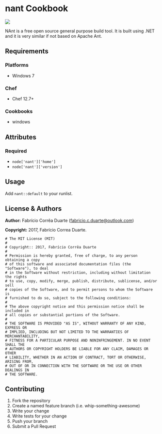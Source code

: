 # nant Cookbook
[![](https://img.shields.io/badge/cookbook-v0.1.0-blue.svg?style=flat)]()

NAnt is a free open source general purpose build tool. It is built using .NET and it is very similar if not based on Apache Ant.

## Requirements

### Platforms
- Windows 7

### Chef
- Chef 12.7+

### Cookbooks
- windows

## Attributes

### Required
* `node['nant']['home']`
* `node['nant']['version']`

## Usage

Add `nant::default` to your runlist.

## License & Authors

**Author:** Fabrício Corrêa Duarte ([fabricio.c.duarte@outlook.com](mailto:fabricio.c.duarte@outlook.com.com))

**Copyright:** 2017, Fabrício Correa Duarte.

```
# The MIT License (MIT)
#
# Copyright:: 2017, Fabrício Corrêa Duarte
#
# Permission is hereby granted, free of charge, to any person obtaining a copy
# of this software and associated documentation files (the "Software"), to deal
# in the Software without restriction, including without limitation the rights
# to use, copy, modify, merge, publish, distribute, sublicense, and/or sell
# copies of the Software, and to permit persons to whom the Software is
# furnished to do so, subject to the following conditions:
#
# The above copyright notice and this permission notice shall be included in
# all copies or substantial portions of the Software.
#
# THE SOFTWARE IS PROVIDED "AS IS", WITHOUT WARRANTY OF ANY KIND, EXPRESS OR
# IMPLIED, INCLUDING BUT NOT LIMITED TO THE WARRANTIES OF MERCHANTABILITY,
# FITNESS FOR A PARTICULAR PURPOSE AND NONINFRINGEMENT. IN NO EVENT SHALL THE
# AUTHORS OR COPYRIGHT HOLDERS BE LIABLE FOR ANY CLAIM, DAMAGES OR OTHER
# LIABILITY, WHETHER IN AN ACTION OF CONTRACT, TORT OR OTHERWISE, ARISING FROM,
# OUT OF OR IN CONNECTION WITH THE SOFTWARE OR THE USE OR OTHER DEALINGS IN
# THE SOFTWARE.
```

## Contributing

1. Fork the repository
2. Create a named feature branch (i.e. whip-something-awesome)
3. Write your change
4. Write tests for your change
5. Push your branch
6. Submit a Pull Request